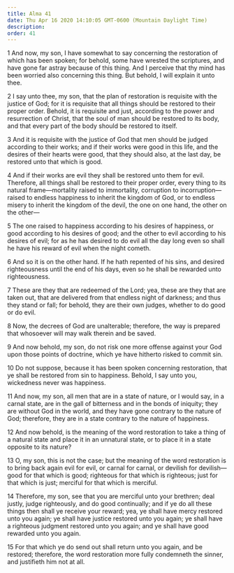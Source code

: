 ```yaml
---
title: Alma 41
date: Thu Apr 16 2020 14:10:05 GMT-0600 (Mountain Daylight Time)
description: 
order: 41
---
```


<p>
  1 And now, my son, I have somewhat to say concerning the restoration of which
  has been spoken; for behold, some have wrested the scriptures, and have gone
  far astray because of this thing. And I perceive that thy mind has been
  worried also concerning this thing. But behold, I will explain it unto thee.
</p>
<p>
  2 I say unto thee, my son, that the plan of restoration is requisite with the
  justice of God; for it is requisite that all things should be restored to
  their proper order. Behold, it is requisite and just, according to the power
  and resurrection of Christ, that the soul of man should be restored to its
  body, and that every part of the body should be restored to itself.
</p>
<p>
  3 And it is requisite with the justice of God that men should be judged
  according to their works; and if their works were good in this life, and the
  desires of their hearts were good, that they should also, at the last day, be
  restored unto that which is good.
</p>
<p>
  4 And if their works are evil they shall be restored unto them for evil.
  Therefore, all things shall be restored to their proper order, every thing to
  its natural frame&#x2014;mortality raised to immortality, corruption to
  incorruption&#x2014;raised to endless happiness to inherit the kingdom of God,
  or to endless misery to inherit the kingdom of the devil, the one on one hand,
  the other on the other&#x2014;
</p>
<p>
  5 The one raised to happiness according to his desires of happiness, or good
  according to his desires of good; and the other to evil according to his
  desires of evil; for as he has desired to do evil all the day long even so
  shall he have his reward of evil when the night cometh.
</p>
<p>
  6 And so it is on the other hand. If he hath repented of his sins, and desired
  righteousness until the end of his days, even so he shall be rewarded unto
  righteousness.
</p>
<p>
  7 These are they that are redeemed of the Lord; yea, these are they that are
  taken out, that are delivered from that endless night of darkness; and thus
  they stand or fall; for behold, they are their own judges, whether to do good
  or do evil.
</p>
<p>
  8 Now, the decrees of God are unalterable; therefore, the way is prepared that
  whosoever will may walk therein and be saved.
</p>
<p>
  9 And now behold, my son, do not risk one more offense against your God upon
  those points of doctrine, which ye have hitherto risked to commit sin.
</p>
<p>
  10 Do not suppose, because it has been spoken concerning restoration, that ye
  shall be restored from sin to happiness. Behold, I say unto you, wickedness
  never was happiness.
</p>
<p>
  11 And now, my son, all men that are in a state of nature, or I would say, in
  a carnal state, are in the gall of bitterness and in the bonds of iniquity;
  they are without God in the world, and they have gone contrary to the nature
  of God; therefore, they are in a state contrary to the nature of happiness.
</p>
<p>
  12 And now behold, is the meaning of the word restoration to take a thing of a
  natural state and place it in an unnatural state, or to place it in a state
  opposite to its nature?
</p>
<p>
  13 O, my son, this is not the case; but the meaning of the word restoration is
  to bring back again evil for evil, or carnal for carnal, or devilish for
  devilish&#x2014;good for that which is good; righteous for that which is
  righteous; just for that which is just; merciful for that which is merciful.
</p>
<span></span>
<p>
  14 Therefore, my son, see that you are merciful unto your brethren; deal
  justly, judge righteously, and do good continually; and if ye do all these
  things then shall ye receive your reward; yea, ye shall have mercy restored
  unto you again; ye shall have justice restored unto you again; ye shall have a
  righteous judgment restored unto you again; and ye shall have good rewarded
  unto you again.
</p>
<p>
  15 For that which ye do send out shall return unto you again, and be restored;
  therefore, the word restoration more fully condemneth the sinner, and
  justifieth him not at all.
</p>
